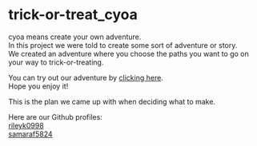 # trick-or-treat_cyoa  
cyoa means create your own adventure.  
In this project we were told to create some sort of adventure or story.  
We created an adventure where you choose the paths you want to go on your way to trick-or-treating.  
  
You can try out our adventure by [clicking here](start.md).  
Hope you enjoy it!  
  
This is the plan we came up with when deciding what to make.  
  
Here are our Github profiles:  
[rileyk0998](https://github.com/rileyk0998)  
[samaraf5824](https://github.com/samaraf5824)  

